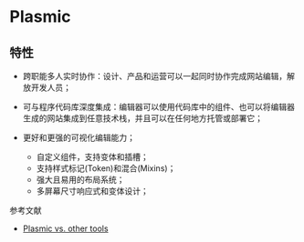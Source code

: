 # Plasmic

## 特性

- 跨职能多人实时协作：设计、产品和运营可以一起同时协作完成网站编辑，解放开发人员；
- 可与程序代码库深度集成：编辑器可以使用代码库中的组件、也可以将编辑器生成的网站集成到任意技术栈，并且可以在任何地方托管或部署它；
- 更好和更强的可视化编辑能力；

    - 自定义组件，支持变体和插槽；
    - 支持样式标记(Token)和混合(Mixins)；
    - 强大且易用的布局系统；
    - 多屏幕尺寸响应式和变体设计；

参考文献

- [Plasmic vs. other tools](https://docs.plasmic.app/learn/comparisons/#plasmic-vs-prototyping-tools)
